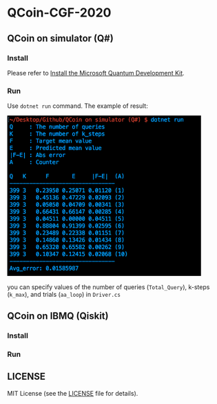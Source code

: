 # QCoin-CGF-2020

## QCoin on simulator (Q#)
### Install
Please refer to [Install the Microsoft Quantum Development Kit](https://docs.microsoft.com/en-us/quantum/install-guide/?view=qsharp-preview).

### Run
Use ```dotnet run```  command.
The example of result:

<img src="./Teaser1.png" width="450px">

you can specify values of the number of queries (```Total_Query```), k-steps (```k_max```), and trials (```aa_loop```) in ```Driver.cs```



## QCoin on IBMQ (Qiskit)
### Install


### Run




## LICENSE
MIT License (see the [LICENSE](LICENSE) file for details).
